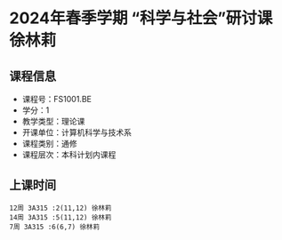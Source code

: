 # 2024年春季学期 “科学与社会”研讨课 徐林莉






## 课程信息

- 课程号：FS1001.BE
- 学分：1
- 教学类型：理论课
- 开课单位：计算机科学与技术系
- 课程类别：通修
- 课程层次：本科计划内课程

## 上课时间

```
12周 3A315 :2(11,12) 徐林莉
14周 3A315 :5(11,12) 徐林莉
7周 3A315 :6(6,7) 徐林莉
```

